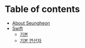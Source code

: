 # Table of contents

* [About Seungheon](README.md)
* [Swift](swift/README.md)
  * [기본](swift/undefined.md)
  * [기본 연산자](swift/undefined-1.md)
